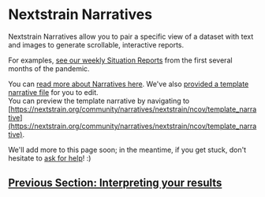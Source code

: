 # Nextstrain Narratives  

Nextstrain Narratives allow you to pair a specific view of a dataset with text and images to generate scrollable, interactive reports.

For examples, [see our weekly Situation Reports](https://nextstrain.org/ncov-sit-reps) from the first several months of the pandemic.

You can [read more about Narratives here](https://nextstrain.org/docs/narratives/introduction).
We've also [provided a template narrative file](https://github.com/nextstrain/ncov/tree/master/narratives/template_narrative.md) for you to edit.  
You can preview the template narrative by navigating to [https://nextstrain.org/community/narratives/nextstrain/ncov/template_narrative](https://nextstrain.org/community/narratives/nextstrain/ncov/template_narrative).

We'll add more to this page soon; in the meantime, if you get stuck, don't hesitate to [ask for help](README.md#Help)! :)

## [Previous Section: Interpreting your results](interpretation.md)
